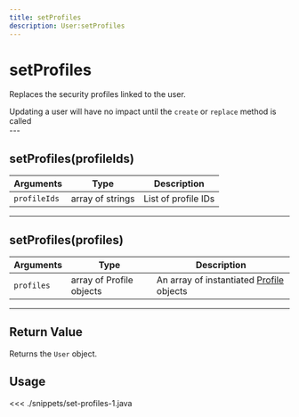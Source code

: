 ```yaml
---
title: setProfiles
description: User:setProfiles
---
```


# setProfiles

Replaces the security profiles linked to the user.

<div class="alert alert-info">
Updating a user will have no impact until the <code>create</code> or <code>replace</code> method is called
</div>
---

## setProfiles(profileIds)

| Arguments    | Type             | Description         |
| ------------ | ---------------- | ------------------- |
| `profileIds` | array of strings | List of profile IDs |

---

## setProfiles(profiles)

| Arguments  | Type                     | Description                                                                     |
| ---------- | ------------------------ | ------------------------------------------------------------------------------- |
| `profiles` | array of Profile objects | An array of instantiated [Profile](/sdk/android/3/controllers/profile/) objects |

---

## Return Value

Returns the `User` object.

## Usage

<<< ./snippets/set-profiles-1.java

